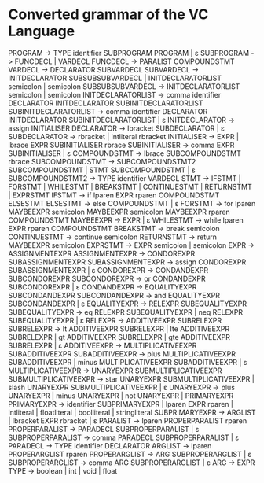 # Converted grammar of the VC Language

PROGRAM                         -> TYPE identifier SUBPROGRAM PROGRAM | ε
SUBPROGRAM                      -> FUNCDECL | VARDECL
FUNCDECL                        -> PARALIST COMPOUNDSTMT
VARDECL                         -> DECLARATOR SUBVARDECL
SUBVARDECL                      -> INITDECLARATOR SUBSUBSUBVARDECL | INITDECLARATORLIST semicolon | semicolon
SUBSUBSUBVARDECL                -> INITDECLARATORLIST semicolon | semicolon
INITDECLARATORLIST              -> comma identifier DECLARATOR INITDECLARATOR SUBINITDECLARATORLIST
SUBINITDECLARATORLIST           -> comma identifier DECLARATOR INITDECLARATOR SUBINITDECLARATORLIST | ε
INITDECLARATOR                  -> assign INITIALISER
DECLARATOR                      -> lbracket SUBDECLARATOR | ε
SUBDECLARATOR                   -> rbracket | intliteral rbracket
INITIALISER                     -> EXPR | lbrace EXPR SUBINITIALISER rbrace
SUBINITIALISER                  -> comma EXPR SUBINITIALISER | ε
COMPOUNDSTMT                    -> lbrace SUBCOMPOUNDSTMT rbrace
SUBCOMPOUNDSTMT                 -> SUBCOMPOUNDSTMT2 SUBCOMPOUNDSTMT | STMT SUBCOMPOUNDSTMT | ε
SUBCOMPOUNDSTMT2                -> TYPE identifier VARDECL
STMT                            -> IFSTMT | FORSTMT | WHILESTMT | BREAKSTMT | CONTINUESTMT | RETURNSTMT | EXPRSTMT
IFSTMT                          -> if lparen EXPR rparen COMPOUNDSTMT ELSESTMT
ELSESTMT                        -> else COMPOUNDSTMT | ε
FORSTMT                         -> for lparen MAYBEEXPR semicolon MAYBEEXPR semicolon MAYBEEXPR rparen COMPOUNDSTMT
MAYBEEXPR                       -> EXPR | ε
WHILESTMT                       -> while lparen EXPR rparen COMPOUNDSTMT
BREAKSTMT                       -> break semicolon
CONTINUESTMT                    -> continue semicolon
RETURNSTMT                      -> return MAYBEEXPR semicolon
EXPRSTMT                        -> EXPR semicolon | semicolon
EXPR                            -> ASSIGNMENTEXPR
ASSIGNMENTEXPR                  -> CONDOREXPR SUBASSIGNMENTEXPR
SUBASSIGNMENTEXPR               -> assign CONDOREXPR SUBASSIGNMENTEXPR | ε
CONDOREXPR                      -> CONDANDEXPR SUBCONDOREXPR
SUBCONDOREXPR                   -> or CONDANDEXPR SUBCONDOREXPR | ε
CONDANDEXPR                     -> EQUALITYEXPR SUBCONDANDEXPR
SUBCONDANDEXPR                  -> and EQUALITYEXPR SUBCONDANDEXPR | ε
EQUALITYEXPR                    -> RELEXPR SUBEQUALITYEXPR
SUBEQUALITYEXPR                 -> eq RELEXPR SUBEQUALITYEXPR | neq RELEXPR SUBEQUALITYEXPR | ε
RELEXPR                         -> ADDITIVEEXPR SUBRELEXPR
SUBRELEXPR                      -> lt ADDITIVEEXPR SUBRELEXPR | lte ADDITIVEEXPR SUBRELEXPR | gt ADDITIVEEXPR SUBRELEXPR | gte ADDITIVEEXPR SUBRELEXPR | ε
ADDITIVEEXPR                    -> MULTIPLICATIVEEXPR SUBADDITIVEEXPR
SUBADDITIVEEXPR                 -> plus MULTIPLICATIVEEXPR SUBADDITIVEEXPR | minus MULTIPLICATIVEEXPR SUBADDITIVEEXPR | ε
MULTIPLICATIVEEXPR              -> UNARYEXPR SUBMULTIPLICATIVEEXPR
SUBMULTIPLICATIVEEXPR           -> star UNARYEXPR SUBMULTIPLICATIVEEXPR | slash UNARYEXPR SUBMULTIPLICATIVEEXPR | ε
UNARYEXPR                       -> plus UNARYEXPR | minus UNARYEXPR | not UNARYEXPR | PRIMARYEXPR
PRIMARYEXPR                     -> identifier SUBPRIMARYEXPR | lparen EXPR rparen | intliteral | floatliteral | boolliteral | stringliteral
SUBPRIMARYEXPR                  -> ARGLIST | lbracket EXPR rbracket | ε
PARALIST                        -> lparen PROPERPARALIST rparen
PROPERPARALIST                  -> PARADECL SUBPROPERPARALIST | ε
SUBPROPERPARALIST               -> comma PARADECL SUBPROPERPARALIST | ε
PARADECL                        -> TYPE identifier DECLARATOR
ARGLIST                         -> lparen PROPERARGLIST rparen
PROPERARGLIST                   -> ARG SUBPROPERARGLIST | ε
SUBPROPERARGLIST                -> comma ARG SUBPROPERARGLIST | ε
ARG                             -> EXPR
TYPE                            -> boolean | int | void | float
